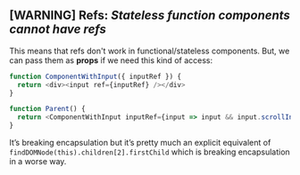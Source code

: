 ## [WARNING] Refs: *Stateless function components cannot have refs*

This means that refs don't work in functional/stateless components. But, we can pass them as **props** if we need this kind of access:

```javascript
function ComponentWithInput({ inputRef }) {
  return <div><input ref={inputRef} /></div>
}

function Parent() {
  return <ComponentWithInput inputRef={input => input && input.scrollIntoView()} /> // or whatever
}
```

It’s breaking encapsulation but it’s pretty much an explicit equivalent of `findDOMNode(this).children[2].firstChild` which is breaking encapsulation in a worse way.
